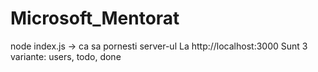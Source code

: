 # Microsoft_Mentorat
node index.js -> ca sa pornesti server-ul
La http://localhost:3000
Sunt 3 variante: users, todo, done
